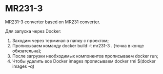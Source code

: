 # MR231-3
MR231-3 converter based on MR231 converter.

Для запуска через Docker:
1. Заходим через терминал в папку с проектом;
2. Прописываем команду docker build -t mr231-3 . (точка в конце обязательна);
3. После загрузки необходимых компонентов прописываем docker run;
4. Чтобы удалить все Docker images прописываем docker rmi $(docker images -q)
